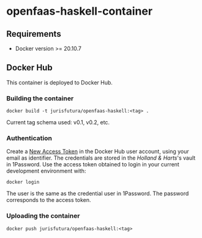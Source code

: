 # openfaas-haskell-container

## Requirements
* Docker version >= 20.10.7

## Docker Hub
This container is deployed to Docker Hub.

### Building the container

```shell
docker build -t jurisfutura/openfaas-haskell:<tag> .
```

Current tag schema used: v0.1, v0.2, etc.

### Authentication
Create a [New Access Token][new-access-token] in the Docker Hub user account,
using your email as identifier. The credentials are stored in the
*Holland & Harts*'s vault in 1Password. Use the access token obtained to login
in your current development environment with:

```shell
docker login
```

The user is the same as the credential user in 1Password. The password
corresponds to the access token.

### Uploading the container

```shell
docker push jurisfutura/openfaas-haskell:<tag>
```

[new-access-token]: https://hub.docker.com/settings/security

